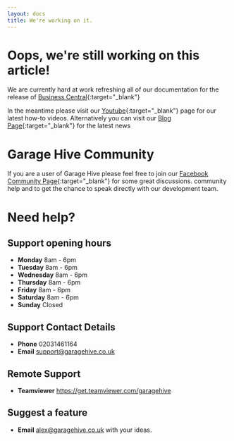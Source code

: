 ```yaml
---
layout: docs
title: We're working on it.
---
```


# Oops, we're still working on this article! 

We are currently hard at work refreshing all of our documentation for the release of [Business Central](https://www.youtube.com/watch?v=seX9jL-LaEw/ "Garage Hive Business Central"){:target="_blank"}

In the meantime please visit our [Youtube](https://www.youtube.com/channel/UCEO94MEqoL9C2cIDCorxL6A/ "Garage Hive Youtube"){:target="_blank"} page for our latest how-to videos. Alternatively you can visit our [Blog Page](https://www.garagehive.co.uk/live-blog "Garage Hive Blog"){:target="_blank"} for the latest news

# Garage Hive Community 

If you are a user of Garage Hive please feel free to join our [Facebook Community Page](https://www.facebook.com/groups/1808538692573390/ "Facebook Community"){:target="_blank"} for some great discussions. community help and to get the chance to speak directly with our development team. 

# Need help? 

## Support opening hours
* **Monday** 8am - 6pm
* **Tuesday** 8am - 6pm
* **Wednesday** 8am - 6pm
* **Thursday** 8am - 6pm
* **Friday** 8am - 6pm
* **Saturday** 8am - 6pm
* **Sunday** Closed

## Support Contact Details
* **Phone** 02031461164
* **Email** support@garagehive.co.uk

## Remote Support
* **Teamviewer**  https://get.teamviewer.com/garagehive

## Suggest a feature
* **Email** alex@garagehive.co.uk with your ideas. 
